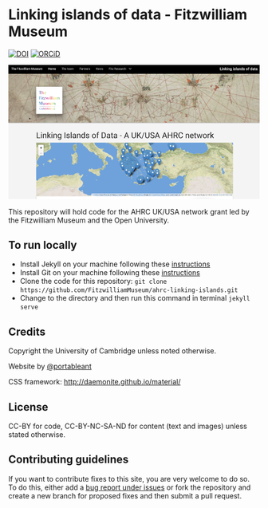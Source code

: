 # Linking islands of data  - Fitzwilliam Museum

[![DOI](https://zenodo.org/badge/170138281.svg)](https://zenodo.org/badge/latestdoi/170138281) [![ORCiD](https://img.shields.io/badge/ORCiD-0000--0002--0246--2335-green.svg)](http://orcid.org/0000-0002-0246-2335)


![A screenshot of the site](images/screenshots/screenshot.png)

This repository will hold code for the AHRC UK/USA network grant led by the
Fitzwilliam Museum and the Open University.

## To run locally

* Install Jekyll on your machine following these [instructions](https://jekyllrb.com/docs/installation/)
* Install Git on your machine following these [instructions](https://git-scm.com/book/en/v2/Getting-Started-Installing-Git)
* Clone the code for this repository:
   `git clone https://github.com/FitzwilliamMuseum/ahrc-linking-islands.git`
* Change to the directory and then run this command in terminal `jekyll serve`

## Credits

Copyright the University of Cambridge unless noted otherwise.

Website by [@portableant](https://github.com/portableant)

CSS framework: http://daemonite.github.io/material/

## License

CC-BY for code, CC-BY-NC-SA-ND for content (text and images) unless stated
otherwise.

## Contributing guidelines

If you want to contribute fixes to this site, you are very welcome to do so. To
do this, either add a [bug report under issues](https://github.com/FitzwilliamMuseum/ahrc-linking-islands/issues)
or fork the repository and create a new branch for proposed fixes and then submit
a pull request.
